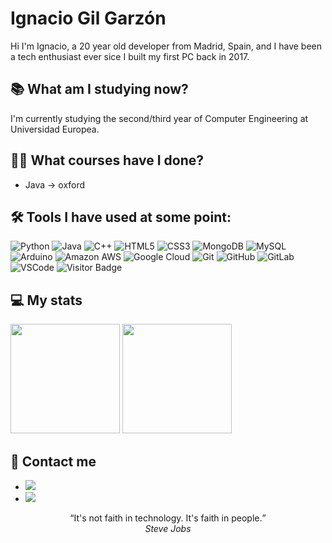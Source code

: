 # Ignacio Gil Garzón
Hi I'm Ignacio, a 20 year old developer from Madrid, Spain, and I have been a tech enthusiast ever sice I built my first PC back in 2017.

<!-- ## 🚀 Projects -->

## 📚 What am I studying now?
I'm currently studying the second/third year of Computer Engineering at Universidad Europea.

## 👨‍🎓 What courses have I done?
- Java -> oxford

## 🛠 Tools I have used at some point:
![Python](https://img.shields.io/badge/-Python-black?style=flat-square&logo=Python)
![Java](https://img.shields.io/badge/-java-E34A86?style=flat-square&logo=java)
![C++](https://img.shields.io/badge/-C++-00599C?style=flat-square&logo=c)
![HTML5](https://img.shields.io/badge/-HTML5-E34F26?style=flat-square&logo=html5&logoColor=white)
![CSS3](https://img.shields.io/badge/-CSS3-1572B6?style=flat-square&logo=css3)
![MongoDB](https://img.shields.io/badge/-MongoDB-black?style=flat-square&logo=mongodb)
![MySQL](https://img.shields.io/badge/-MySQL-black?style=flat-square&logo=mysql)
![Arduino](https://img.shields.io/badge/-Arduino-black?style=flat-square&logo=arduino)
![Amazon AWS](https://img.shields.io/badge/Amazon%20AWS-232F3E?style=flat-square&logo=amazon-aws)
![Google Cloud](https://img.shields.io/badge/Google%20Cloud-black?style=flat-square&logo=google-cloud)
![Git](https://img.shields.io/badge/-Git-black?style=flat-square&logo=git)
![GitHub](https://img.shields.io/badge/-GitHub-181717?style=flat-square&logo=github)
![GitLab](https://img.shields.io/badge/-GitLab-FCA121?style=flat-square&logo=gitlab)
![VSCode](https://img.shields.io/badge/-Visual_Studio_Code-FCA121?style=flat-square&logo=visual-studio-code)
![Visitor Badge](https://visitor-badge.laobi.icu/badge?page_id=ignaciogg)


## 💻 My stats
<div align=”center”>
  <img height = "175" src="https://github-readme-stats.vercel.app/api?username=Ignaciogg&theme=dark&hide=prs,issues&include_all_commits=true" />

  <img height = "175" src="https://github-readme-stats.vercel.app/api/top-langs/?username=Ignaciogg&theme=dark&layout=compact" />
</div>

## 💬 Contact me
- [![](https://img.shields.io/badge/-LinkedIn-informational?style=flat&logo=Linkedin&logoColor=white&color=506ad4)](https://www.linkedin.com/in/ignacio-gil-garz%C3%B3n-93b321222/)
- [![](https://img.shields.io/badge/-Gmail-informational?style=flat&logo=Gmail&logoColor=white&color=506ad4)](mailto:nachogilgarzon@gmail.com)



<p align="center">
  <q>It's not faith in technology. It's faith in people.</q>
  </br>
  <cite>Steve Jobs</cite>
</p>
